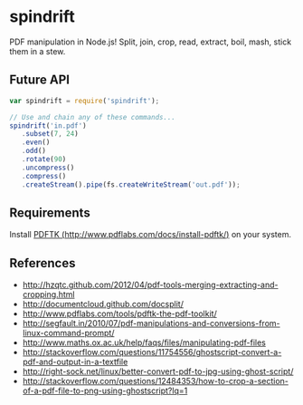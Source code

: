 # spindrift

PDF manipulation in Node.js! Split, join, crop, read, extract, boil, mash, stick them in a stew. 

## Future API

```javascript
var spindrift = require('spindrift');

// Use and chain any of these commands...
spindrift('in.pdf')
   .subset(7, 24)
   .even()
   .odd()
   .rotate(90)
   .uncompress()
   .compress()
   .createStream().pipe(fs.createWriteStream('out.pdf'));
```

## Requirements

Install [PDFTK (http://www.pdflabs.com/docs/install-pdftk/)](http://www.pdflabs.com/docs/install-pdftk/) on your system.

## References

* http://hzqtc.github.com/2012/04/pdf-tools-merging-extracting-and-cropping.html
* http://documentcloud.github.com/docsplit/
* http://www.pdflabs.com/tools/pdftk-the-pdf-toolkit/
* http://segfault.in/2010/07/pdf-manipulations-and-conversions-from-linux-command-prompt/
* http://www.maths.ox.ac.uk/help/faqs/files/manipulating-pdf-files
* http://stackoverflow.com/questions/11754556/ghostscript-convert-a-pdf-and-output-in-a-textfile
* http://right-sock.net/linux/better-convert-pdf-to-jpg-using-ghost-script/
* http://stackoverflow.com/questions/12484353/how-to-crop-a-section-of-a-pdf-file-to-png-using-ghostscript?lq=1